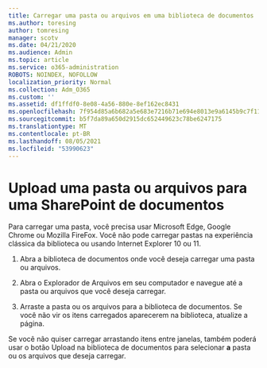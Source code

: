 ```yaml
---
title: Carregar uma pasta ou arquivos em uma biblioteca de documentos
ms.author: toresing
author: tomresing
manager: scotv
ms.date: 04/21/2020
ms.audience: Admin
ms.topic: article
ms.service: o365-administration
ROBOTS: NOINDEX, NOFOLLOW
localization_priority: Normal
ms.collection: Adm_O365
ms.custom: ''
ms.assetid: df1ffdf0-8e08-4a56-880e-8ef162ec8431
ms.openlocfilehash: 7f954d85a6b682a5e683e7216b71e694e8013e9a6145b9c7f119d3b2a5b78965
ms.sourcegitcommit: b5f7da89a650d2915dc652449623c78be6247175
ms.translationtype: MT
ms.contentlocale: pt-BR
ms.lasthandoff: 08/05/2021
ms.locfileid: "53990623"
---
```

# <a name="upload-a-folder-or-files-to-a-sharepoint-document-library"></a>Upload uma pasta ou arquivos para uma SharePoint de documentos

Para carregar uma pasta, você precisa usar Microsoft Edge, Google Chrome ou Mozilla FireFox. Você não pode carregar pastas na experiência clássica da biblioteca ou usando Internet Explorer 10 ou 11.
  
1. Abra a biblioteca de documentos onde você deseja carregar uma pasta ou arquivos.
    
2. Abra o Explorador de Arquivos em seu computador e navegue até a pasta ou arquivos que você deseja carregar.
    
3. Arraste a pasta ou os arquivos para a biblioteca de documentos. Se você não vir os itens carregados aparecerem na biblioteca, atualize a página. 
    
Se você não quiser carregar arrastando itens entre janelas, também poderá usar o botão Upload na biblioteca de documentos para selecionar **a** pasta ou os arquivos que deseja carregar. 
  

